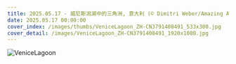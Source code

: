 ```yaml
---
title: 2025.05.17 - 威尼斯潟湖中的三角洲, 意大利 (© Dimitri Weber/Amazing Aerial Agency)
date: 2025.05.17 00:00:00
cover_index: /images/thumbs/VeniceLagoon_ZH-CN3791408491_533x300.jpg
cover_detail: /images/VeniceLagoon_ZH-CN3791408491_1920x1080.jpg
---
```


![VeniceLagoon](/images/VeniceLagoon_ZH-CN3791408491_1920x1080.jpg)

